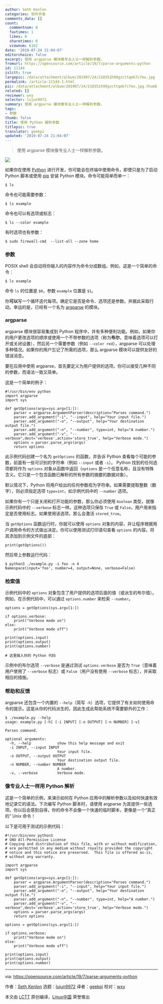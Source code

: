 ```yaml
---
author: Seth Kenlon
categories: 软件开发
comments_data: []
count:
  commentnum: 0
  favtimes: 1
  likes: 0
  sharetimes: 0
  viewnum: 6162
date: '2019-07-24 21:04:07'
editorchoice: false
excerpt: 使用 argparse 模块像专业人士一样解析参数。
fromurl: https://opensource.com/article/19/7/parse-arguments-python
id: 11144
islctt: true
largepic: /data/attachment/album/201907/24/210351h99gzcttqmk7c7mx.jpg
permalink: /article-11144-1.html
pic: /data/attachment/album/201907/24/210351h99gzcttqmk7c7mx.jpg.thumb.jpg
related: []
reviewer: wxy
selector: lujun9972
summary: 使用 argparse 模块像专业人士一样解析参数。
tags:
- 参数
thumb: false
title: 使用 Python 解析参数
titlepic: true
translator: geekpi
updated: '2019-07-24 21:04:07'
---
```



> 
> 使用 argparse 模块像专业人士一样解析参数。
> 
> 
> 


![](/data/attachment/album/201907/24/210351h99gzcttqmk7c7mx.jpg)


如果你在使用 [Python](https://www.python.org/) 进行开发，你可能会在终端中使用命令，即使只是为了启动 Python 脚本或使用 [pip](https://pip.pypa.io/en/stable/installing/) 安装 Python 模块。命令可能简单而单一：



```
$ ls
```

命令也可能需要参数：



```
$ ls example
```

命令也可以有选项或标志：



```
$ ls --color example
```

有时选项也有参数：



```
$ sudo firewall-cmd  --list-all --zone home
```

### 参数


POSIX shell 会自动将你输入的内容作为命令分成数组。例如，这是一个简单的命令：



```
$ ls example
```

命令 `ls` 的位置是 `$0`，参数 `example` 位置是 `$1`。


你**可以**写一个循环迭代每项。确定它是否是命令、选项还是参数。并据此采取行动。幸运的是，已经有一个名为 [argparse](https://pypi.org/project/argparse/) 的模块。


### argparse


argparse 模块很容易集成到 Python 程序中，并有多种便利功能。例如，如果你的用户更改选项的顺序或使用一个不带参数的选项（称为**布尔**，意味着选项可以打开或关闭设置），然后另一个需要参数（例如 `--color red`），argparse 可以处理多种情况。如果你的用户忘记了所需的选项，那么 argparse 模块可以提供友好的错误消息。


要在应用中使用 argparse，首先要定义为用户提供的选项。你可以接受几种不同的参数，而语法一致又简单。


这是一个简单的例子：



```
#!/usr/bin/env python
import argparse
import sys

def getOptions(args=sys.argv[1:]):
    parser = argparse.ArgumentParser(description="Parses command.")
    parser.add_argument("-i", "--input", help="Your input file.")
    parser.add_argument("-o", "--output", help="Your destination output file.")
    parser.add_argument("-n", "--number", type=int, help="A number.")
    parser.add_argument("-v", "--verbose",dest='verbose',action='store_true', help="Verbose mode.")
    options = parser.parse_args(args)
    return options
```

此示例代码创建一个名为 `getOptions` 的函数，并告诉 Python 查看每个可能的参数，前面有一些可识别的字符串（例如 `--input` 或者 `-i`）。 Python 找到的任何选项都将作为 `options` 对象从函数中返回（`options` 是一个任意名称，且没有特殊含义。它只是一个包含函数已解析的所有参数的摘要的数据对象）。


默认情况下，Python 将用户给出的任何参数视为字符串。如果需要提取整数（数字），则必须指定选项 `type=int`，如示例代码中的 `--number` 选项。


如果你有一个只是关闭和打开功能的参数，那么你必须使用 `boolean` 类型，就像示例代码中的 `--verbose` 标志一样。这种选项只保存 `True` 或 `False`，用户用来指定是否使用标志。如果使用该选项，那么会激活 `stored_true`。


当 `getOptions` 函数运行时，你就可以使用 `options` 对象的内容，并让程序根据用户调用命令的方式做出决定。你可以使用测试打印语句查看 `options` 的内容。将其添加到示例文件的底部：



```
print(getOptions())
```

然后带上参数运行代码：



```
$ python3 ./example.py -i foo -n 4
Namespace(input='foo', number=4, output=None, verbose=False)
```

### 检索值


示例代码中的 `options` 对象包含了用户提供的选项后面的值（或派生的布尔值）。例如，在示例代码中，可以通过 `options.number` 来检索 `--number`。



```
options = getOptions(sys.argv[1:])

if options.verbose:
    print("Verbose mode on")
else:
    print("Verbose mode off")

print(options.input)
print(options.output)
print(options.number)

# 这里插入你的 Python 代码
```

示例中的布尔选项 `--verbose` 是通过测试 `options.verbose` 是否为 `True`（意味着用户使用了 `--verbose` 标志）或 `False`（用户没有使用 `--verbose` 标志），并采取相应的措施。


### 帮助和反馈


argparse 还包含一个内置的 `--help`（简写 `-h`）选项，它提供了有关如何使用命令的提示。这是从你的代码派生的，因此生成此帮助系统不需要额外的工作：



```
$ ./example.py --help
usage: example.py [-h] [-i INPUT] [-o OUTPUT] [-n NUMBER] [-v]

Parses command.

optional arguments:
  -h, --help            show this help message and exit
  -i INPUT, --input INPUT
                        Your input file.
  -o OUTPUT, --output OUTPUT
                        Your destination output file.
  -n NUMBER, --number NUMBER
                        A number.
  -v, --verbose         Verbose mode.
```

### 像专业人士一样用 Python 解析


这是一个简单的示例，来演示如何在 Python 应用中的解析参数以及如何快速有效地记录它的语法。下次编写 Python 脚本时，请使用 argparse 为其提供一些选项。你以后会感到自得，你的命令不会像一个快速的临时脚本，更像是一个“真正的” Unix 命令！


以下是可用于测试的示例代码：



```
#!/usr/bin/env python3
# GNU All-Permissive License
# Copying and distribution of this file, with or without modification,
# are permitted in any medium without royalty provided the copyright
# notice and this notice are preserved.  This file is offered as-is,
# without any warranty.

import argparse
import sys

def getOptions(args=sys.argv[1:]):
    parser = argparse.ArgumentParser(description="Parses command.")
    parser.add_argument("-i", "--input", help="Your input file.")
    parser.add_argument("-o", "--output", help="Your destination output file.")
    parser.add_argument("-n", "--number", type=int, help="A number.")
    parser.add_argument("-v", "--verbose",dest='verbose',action='store_true', help="Verbose mode.")
    options = parser.parse_args(args)
    return options

options = getOptions(sys.argv[1:])

if options.verbose:
    print("Verbose mode on")
else:
    print("Verbose mode off")

print(options.input)
print(options.output)
print(options.number)
```



---


via: <https://opensource.com/article/19/7/parse-arguments-python>


作者：[Seth Kenlon](https://opensource.com/users/seth/users/notsag) 选题：[lujun9972](https://github.com/lujun9972) 译者：[geekpi](https://github.com/geekpi) 校对：[wxy](https://github.com/wxy)


本文由 [LCTT](https://github.com/LCTT/TranslateProject) 原创编译，[Linux中国](https://linux.cn/) 荣誉推出